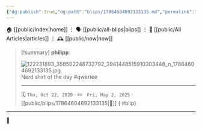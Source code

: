 ```yaml
---
{"dg-publish":true,"dg-path":"blips/17864604692133135.md","permalink":"/blips/17864604692133135/","title":"philipp on instagram @ 2020-10-22"}
---
```



<div class="transclusion internal-embed is-loaded"><div class="markdown-embed">




🏠 [[public/Index\|home]]  ⋮ 🗣️ [[public/all-blips\|blips]] ⋮  📝 [[public/All Articles\|articles]]  ⋮ 🕰️ [[public/now\|now]]


</div></div>


> [!summary] **philipp**:
>
> ![122231893_358502248732792_3941448515910303448_n_17864604692133135.jpg](/img/user/attachments/122231893_358502248732792_3941448515910303448_n_17864604692133135.jpg)
> Nerd shirt of the day #qwertee
> - - -
>
> 🗓️ <code>Thu, Oct 22, 2020</code>  · ✏️ <code> Fri, May 2, 2025</code>  · [[public/blips/17864604692133135\|🔗]]
{ #blip}


- - -

 👾
